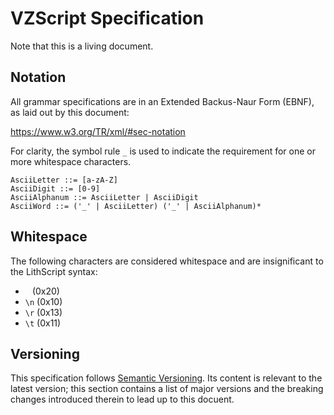 # VZScript Specification

Note that this is a living document.

## Notation

All grammar specifications are in an Extended Backus-Naur Form (EBNF), as laid out by this document:

https://www.w3.org/TR/xml/#sec-notation

For clarity, the symbol rule `_` is used to indicate the requirement for one or more whitespace characters.

```ebnf
AsciiLetter ::= [a-zA-Z]
AsciiDigit ::= [0-9]
AsciiAlphanum ::= AsciiLetter | AsciiDigit
AsciiWord ::= ('_' | AsciiLetter) ('_' | AsciiAlphanum)*
```

## Whitespace

The following characters are considered whitespace and are insignificant to the LithScript syntax:
- ` ` (0x20)
- `\n` (0x10)
- `\r` (0x13)
- `\t` (0x11)

## Versioning

This specification follows [Semantic Versioning](https://semver.org/). Its content is relevant to the latest version; this section contains a list of major versions and the breaking changes introduced therein to lead up to this docuent.
